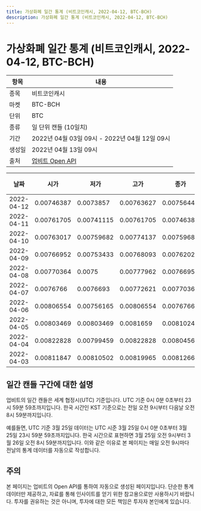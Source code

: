```yaml
---
title: 가상화폐 일간 통계 (비트코인캐시, 2022-04-12, BTC-BCH)
description: 가상화폐 일간 통계 (비트코인캐시, 2022-04-12, BTC-BCH)
---
```



가상화폐 일간 통계 (비트코인캐시, 2022-04-12, BTC-BCH)
===

|항목|내용|
|--|--|
|종목|비트코인캐시|
|마켓|BTC-BCH|
|단위|BTC|
|종류|일 단위 캔들 (10일치)|
|기간|2022년 04월 03일 09시 - 2022년 04월 12일 09시|
|생성일|2022년 04월 13일 09시|
|출처|[업비트 Open API](https://docs.upbit.com)|


|날짜|시가|저가|고가|종가|비고|
|--|--|--|--|--|--|
|2022-04-12|0.00746387|0.0073857|0.00763627|0.00756443|    |
|2022-04-11|0.00761705|0.00741115|0.00761705|0.00746387|    |
|2022-04-10|0.00763017|0.00759682|0.00774137|0.00759682|    |
|2022-04-09|0.00766952|0.00753433|0.00768093|0.00762025|    |
|2022-04-08|0.00770364|0.0075|0.00777962|0.00766953|    |
|2022-04-07|0.0076766|0.0076693|0.00772621|0.00770363|    |
|2022-04-06|0.00806554|0.00756165|0.00806554|0.0076766|    |
|2022-04-05|0.00803469|0.00803469|0.0081659|0.00810241|    |
|2022-04-04|0.00822828|0.00799459|0.00822828|0.00804568|    |
|2022-04-03|0.00811847|0.00810502|0.00819965|0.00812668|    |


일간 캔들 구간에 대한 설명
---


업비트의 일간 캔들은 세계 협정시(UTC) 기준입니다. 
UTC 기준 0시 0분 0초부터 23시 59분 59초까지입니다. 
한국 시간인 KST 기준으로는 전일 오전 9시부터 다음날 오전 8시 59분까지입니다. 


예를들면, UTC 기준 3월 25일 데이터는 UTC 시준 3월 25일 0시 0분 0초부터 3월 25일 23시 59분 59초까지입니다. 
한국 시간으로 표현하면 3월 25일 오전 9시부터 3월 26일 오전 8시 59분까지입니다. 
이와 같은 이유로 본 페이지는 매일 오전 9시마다 전날의 통계 데이터를 자동으로 작성합니다. 


주의
---


본 페이지는 업비트의 Open API를 통하여 자동으로 생성된 페이지입니다. 
단순한 통계 데이터만 제공하고, 자료를 통해 인사이트를 얻기 위한 참고용으로만 사용하시기 바랍니다. 
투자를 권유하는 것은 아니며, 투자에 대한 모든 책임은 투자자 본인에게 있습니다. 
